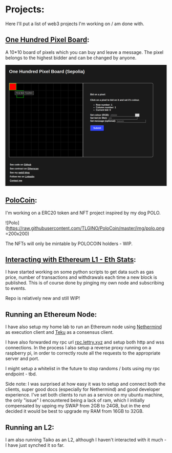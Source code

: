 # Projects:

Here I'll put a list of web3 projects I'm working on / am done with.

## [One Hundred Pixel Board](https://github.com/TLGINO/one_hundred_pixel_board):

A 10*10 board of pixels which you can buy and leave a message.
The pixel belongs to the highest bidder and can be changed by anyone.

![Board with pixel](https://raw.githubusercontent.com/TLGINO/one_hundred_pixel_board/master/image.png)



## [PoloCoin](https://github.com/TLGINO/PoloCoin):

I'm working on a ERC20 token and NFT project inspired by my dog POLO.

![Polo](https://raw.githubusercontent.com/TLGINO/PoloCoin/master/img/polo.png =200x200)

The NFTs will only be mintable by POLOCOIN holders - WIP.

## [Interacting with Ethereum L1 - Eth Stats](https://github.com/TLGINO/eth_stats):

I have started working on some python scripts to get data such as gas price, number of transactions and withdrawals each time a new block is published. This is of course done by pinging my own node and subscribing to events.

Repo is relatively new and still WIP!

## Running an Ethereum Node:

I have also setup my home lab to run an Ethereum node using [Nethermind](https://www.nethermind.io/) as execution client and [Teku](https://consensys.io/teku) as a consensus client.

I have also forwarded my rpc url [rpc.lettry.xyz](https://rpc.lettry.xyz) and setup both http and wss connections. In the process I also setup a reverse proxy running on a raspberry pi, in order to correctly route all the requests to the appropriate server and port.

I might setup a whitelist in the future to stop randoms / bots using my rpc endpoint - tbd.

Side note: I was surprised at how easy it was to setup and connect both the clients, super good docs (especially for Nethermind) and good developer experience.
I've set both clients to run as a service on my ubuntu machine, the only "issue" I encountered being a lack of ram, which I initially compensated by upping my SWAP from 2GB to 24GB, but in the end decided it would be best to upgrade my RAM from 16GB to 32GB.



## Running an L2:

I am also running Taiko as an L2, although I haven't interacted with it much - I have just synched it so far.





